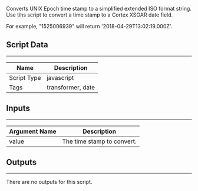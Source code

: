 Converts UNIX Epoch time stamp to a simplified extended ISO format string. Use tihs script to convert a time stamp to a Cortex XSOAR date field.

For example, "1525006939" will return '2018-04-29T13:02:19.000Z'.

## Script Data

---

| **Name** | **Description** |
| --- | --- |
| Script Type | javascript |
| Tags | transformer, date |


## Inputs

---

| **Argument Name** | **Description** |
| --- | --- |
| value | The time stamp to convert. |

## Outputs

---
There are no outputs for this script.
